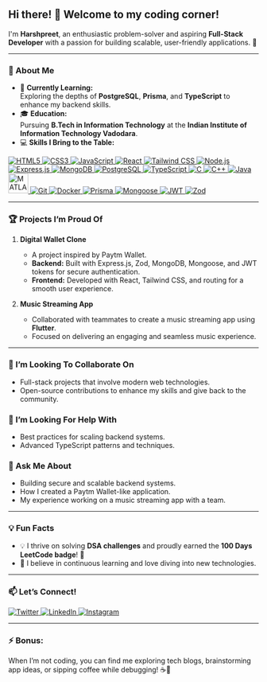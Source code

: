 ## Hi there! 👋 Welcome to my coding corner!  

I'm **Harshpreet**, an enthusiastic problem-solver and aspiring **Full-Stack Developer** with a passion for building scalable, user-friendly applications. 🚀  

---

### 🌟 About Me  
- 🌱 **Currently Learning:**  
  Exploring the depths of **PostgreSQL**, **Prisma**, and **TypeScript** to enhance my backend skills.
- 🎓 **Education:**  
  Pursuing **B.Tech in Information Technology** at the **Indian Institute of Information Technology Vadodara**.  
- 💻 **Skills I Bring to the Table:**  

<p align="left">
  <!-- Frontend -->
  <a href="https://developer.mozilla.org/en-US/docs/Web/HTML">
    <img src="https://img.icons8.com/color/48/000000/html-5.png" alt="HTML5" />
  </a>
  <a href="https://developer.mozilla.org/en-US/docs/Web/CSS">
    <img src="https://img.icons8.com/color/48/000000/css3.png" alt="CSS3" />
  </a>
  <a href="https://developer.mozilla.org/en-US/docs/Web/JavaScript">
    <img src="https://img.icons8.com/color/48/000000/javascript--v1.png" alt="JavaScript" />
  </a>
  <a href="https://reactjs.org/">
    <img src="https://img.icons8.com/color/48/000000/react-native.png" alt="React" />
  </a>
  <a href="https://tailwindcss.com/">
    <img src="https://img.icons8.com/color/48/000000/tailwindcss.png" alt="Tailwind CSS" />
  </a>
  
  <!-- Backend -->
  <a href="https://nodejs.org/">
    <img src="https://img.icons8.com/color/48/000000/nodejs.png" alt="Node.js" />
  </a>
  <a href="https://expressjs.com/">
    <img src="https://img.icons8.com/color/48/000000/express.png" alt="Express.js" />
  </a>
  <a href="https://www.mongodb.com/">
    <img src="https://img.icons8.com/color/48/000000/mongodb.png" alt="MongoDB" />
  </a>
  <a href="https://www.postgresql.org/">
    <img src="https://img.icons8.com/color/48/000000/postgreesql.png" alt="PostgreSQL" />
  </a>
  <a href="https://www.typescriptlang.org/">
    <img src="https://img.icons8.com/color/48/000000/typescript.png" alt="TypeScript" />
  </a>
  
  <!-- C, C++, Java, MATLAB -->
  <a href="https://en.wikipedia.org/wiki/C_(programming_language)">
    <img src="https://img.icons8.com/color/48/000000/c-programming.png" alt="C" />
  </a>
  <a href="https://en.wikipedia.org/wiki/C%2B%2B">
    <img src="https://img.icons8.com/color/48/000000/c-plus-plus-logo.png" alt="C++" />
  </a>
   <a href="https://docs.oracle.com/en/java/" target="_blank">
    <img src="https://img.icons8.com/color/48/000000/java-coffee-cup-logo.png" alt="Java" />
   </a>
    <a href="https://www.mathworks.com/help/matlab/" target="_blank">
    <img src="https://camo.githubusercontent.com/3588919a3653169677dc926eb819687aa9803162f421737d636056f25d1e49c5/68747470733a2f2f75706c6f61642e77696b696d656469612e6f72672f77696b6970656469612f636f6d6d6f6e732f322f32312f4d61746c61625f4c6f676f2e706e67" alt="MATLAB" width="40" />
  </a>
  
  <!-- Tools -->
  <a href="https://git-scm.com/">
    <img src="https://img.icons8.com/color/48/000000/git.png" alt="Git" />
  </a>
  <a href="https://www.docker.com/">
    <img src="https://img.icons8.com/color/48/000000/docker.png" alt="Docker" />
  </a>
  
  <!-- Prisma, Mongoose, JWT, Zod -->
  <a href="https://www.prisma.io/">
    <img src="https://img.shields.io/badge/Prisma-2D3748?style=flat&logo=prisma&logoColor=white" alt="Prisma" />
  </a>
  <a href="https://mongoosejs.com/">
    <img src="https://img.shields.io/badge/Mongoose-880000?style=flat&logoColor=white" alt="Mongoose" />
  </a>
  <a href="https://jwt.io/">
    <img src="https://img.shields.io/badge/JWT-000000?style=flat&logo=json-web-tokens&logoColor=white" alt="JWT" />
  </a>
  <a href="https://zod.dev/">
    <img src="https://img.shields.io/badge/Zod-3178C6?style=flat&logoColor=white" alt="Zod" />
  </a>
</p>


---

### 🏆 Projects I’m Proud Of  
1. **Digital Wallet Clone**  
   - A project inspired by Paytm Wallet.  
   - **Backend:** Built with Express.js, Zod, MongoDB, Mongoose, and JWT tokens for secure authentication.  
   - **Frontend:** Developed with React, Tailwind CSS, and routing for a smooth user experience.  

2. **Music Streaming App**  
   - Collaborated with teammates to create a music streaming app using **Flutter**.  
   - Focused on delivering an engaging and seamless music experience.  

---

### 🤝 I’m Looking To Collaborate On  
- Full-stack projects that involve modern web technologies.  
- Open-source contributions to enhance my skills and give back to the community.  

### 🤔 I’m Looking For Help With  
- Best practices for scaling backend systems.  
- Advanced TypeScript patterns and techniques.  

### 💬 Ask Me About  
- Building secure and scalable backend systems.  
- How I created a Paytm Wallet-like application.  
- My experience working on a music streaming app with a team.  

---

### 💡 Fun Facts  
- 💡 I thrive on solving **DSA challenges** and proudly earned the **100 Days LeetCode badge**! 🏅  
- 🎯 I believe in continuous learning and love diving into new technologies.  

---

### 📫 Let’s Connect!  
<p align="left">
  <a href="https://twitter.com/" target="_blank">
    <img src="https://img.icons8.com/color/48/000000/twitter--v1.png" alt="Twitter" />
  </a>
  <a href="https://www.linkedin.com/in/harshpreet-singh-sodhi-12280927b/" target="_blank">
    <img src="https://img.icons8.com/color/48/000000/linkedin.png" alt="LinkedIn" />
  </a>
  <a href="https://www.instagram.com/harshpreet_sodhi/?hl=en" target="_blank">
    <img src="https://img.icons8.com/color/48/000000/instagram-new.png" alt="Instagram" />
  </a>
</p>

---

### ⚡ Bonus:  
When I’m not coding, you can find me exploring tech blogs, brainstorming app ideas, or sipping coffee while debugging! ☕🐛  
